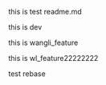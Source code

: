 this is test readme.md

this is dev

this is wangli_feature


this is wl_feature22222222

test rebase

